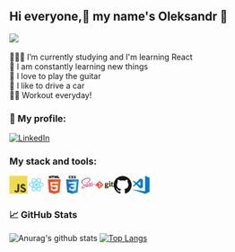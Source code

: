 ## Hi everyone,👋 my name's Oleksandr 🤵

![](https://komarev.com/ghpvc/?username=your-github-OleksandrVasylchuk&color=blue)

👨🏻‍💻 I’m currently studying and I'm learning  React                                                                                                                           
🥅 I am constantly learning new things                                                                                                                                           
🎸 I love to play the guitar                                                                                                                                                     
🚗 I like to drive a car                                                                                                                                                         
✍🏻 Workout everyday!

 ### 👨 My profile: 
 [![LinkedIn](https://img.shields.io/badge/-LinkedIn-090909?style=for-the-badge&logo=linkedin&logoColor=007BB6)](https://www.linkedin.com/in/oleksandr-vasylchuk)

### My stack and tools:

<img align="left" alt="JavaScript" width="32px" src="https://raw.githubusercontent.com/github/explore/80688e429a7d4ef2fca1e82350fe8e3517d3494d/topics/javascript/javascript.png" />

<img align="left" alt="React" width="32px" src="https://raw.githubusercontent.com/github/explore/80688e429a7d4ef2fca1e82350fe8e3517d3494d/topics/react/react.png" />

<img align="left" alt="HTML" width="32px" src="https://raw.githubusercontent.com/github/explore/80688e429a7d4ef2fca1e82350fe8e3517d3494d/topics/html/html.png" />

<img align="left" alt="CSS" width="32px" src="https://raw.githubusercontent.com/github/explore/80688e429a7d4ef2fca1e82350fe8e3517d3494d/topics/css/css.png" />

<img align="left" alt="Sass" width="26px" src="https://raw.githubusercontent.com/github/explore/80688e429a7d4ef2fca1e82350fe8e3517d3494d/topics/sass/sass.png" />

<img align="left" alt="Git" width="32px" src="https://raw.githubusercontent.com/github/explore/80688e429a7d4ef2fca1e82350fe8e3517d3494d/topics/git/git.png" />

<img align="left" alt="GitHub" width="32px" src="https://raw.githubusercontent.com/github/explore/78df643247d429f6cc873026c0622819ad797942/topics/github/github.png" />

<img alt="Visual Studio Code" width="32px" src="https://raw.githubusercontent.com/github/explore/80688e429a7d4ef2fca1e82350fe8e3517d3494d/topics/visual-studio-code/visual-studio-code.png" />

### 📈 GitHub Stats
![Anurag's github stats](https://github-readme-stats.vercel.app/api?username=OleksandrVasylchuk&show_icons=true&theme=blue-green) [![Top Langs](https://github-readme-stats.vercel.app/api/top-langs/?username=OleksandrVasylchuk&layout=compact&theme=blue-green)](https://github.com/anuraghazra/github-readme-stats)



